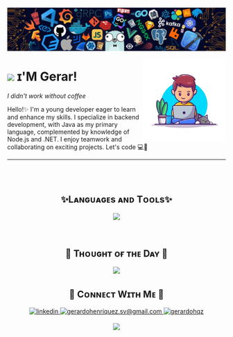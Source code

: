 <!--Banner-->
![Gerardohqz Banner Image](/Img/banner.jpeg)

<!--Night Owl image-->
<div>
  <img align="right" width="38%" src="/Img/profile.png">
</div>

<!--Header Name-->
# <img src="https://emojis.slackmojis.com/emojis/images/1531849430/4246/blob-sunglasses.gif?1531849430" width="34"/> ɪ'M Gerar! 
*I didn't work without coffee*
<br /> 

<!--Start Intro-->               
<p align="left" >Hello!✨ I'm a young developer eager to learn and enhance my skills. I specialize in backend development, with Java as my primary language, complemented by knowledge of Node.js and .NET. I enjoy teamwork and collaborating on exciting projects. Let's code 💻🚀 </p>

<!--End Intro-->

---
<br />
<br />

<!--Languages and Tools Section-->       
<h2 align="center">✨Lᴀɴɢᴜᴀɢᴇs ᴀɴᴅ Tᴏᴏʟs✨</h2> 
<p align="center">
<img width="500"  src="https://skillicons.dev/icons?i=java,cs,go,spring,nodejs,dotnet,mysql,postgres,sqlite,mongodb,git,docker,nodejs,react,angular,linux&perline=8"  />
</p>
<br />

<!--Dynamic Quote card updated everyday at 12 PM--> 
<h2 align="center">🌟 Tʜᴏᴜɢʜᴛ ᴏғ ᴛʜᴇ Dᴀʏ 🌟</h2>

<!--STARTS_HERE_QUOTE_CARD-->
<p align="center">
    <img src="https://readme-daily-quotes.vercel.app/api?font=delius&theme=github_dark">
</p>
<!--ENDS_HERE_QUOTE_CARD-->


<!--Contact Section--> 

<h2 align="center">🤝 Cᴏɴɴᴇᴄᴛ Wɪᴛʜ Mᴇ 🤝 </h2>
<div align="center">


 <a href="https://www.linkedin.com/in/gerardo-henriquez-68a883286/?locale=en_US" target="_blank">
<img src="https://www.flaticon.com/free-icons/linkedin" alt=linkedin style="margin-bottom: 5px;" />
</a>
  
<a href="mailto:gerardohenriquez.sv@gmail.com" target="_blank">
<img src="https://img.shields.io/badge/Gmail-D14836?style=for-the-badge&logo=gmail&logoColor=white" alt=gerardohenriquez.sv@gmail.com mail style="margin-bottom: 5px;" />
</a>

<a href="https://www.instagram.com/gerardohqz/" target="_blank">
<img src=https://img.shields.io/badge/Instagram-E4405F?style=for-the-badge&logo=instagram&logoColor=white alt=gerardohqz Instagram style="margin-bottom: 5px;" />
</a>

</div>

<!--Footer--> 
<p align="center">
  <img src="https://capsule-render.vercel.app/api?type=waving&color=gradient&height=65&section=footer"/>
</p>
